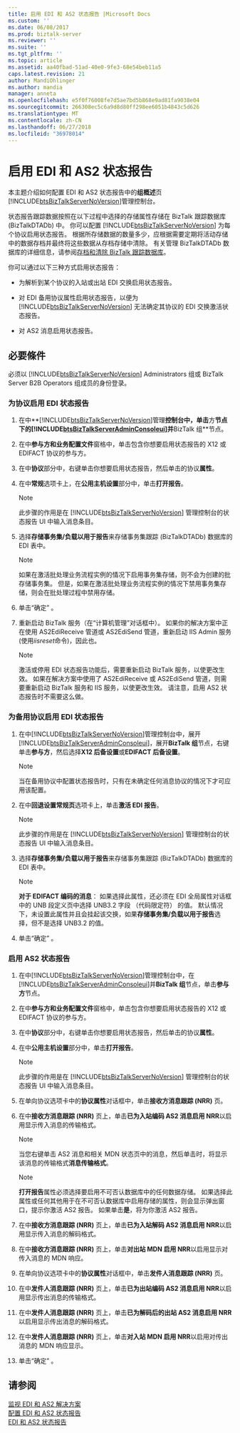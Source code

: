 ```yaml
---
title: 启用 EDI 和 AS2 状态报告 |Microsoft Docs
ms.custom: ''
ms.date: 06/08/2017
ms.prod: biztalk-server
ms.reviewer: ''
ms.suite: ''
ms.tgt_pltfrm: ''
ms.topic: article
ms.assetid: aa40fbad-51ad-40e0-9fe3-68e54beb11a5
caps.latest.revision: 21
author: MandiOhlinger
ms.author: mandia
manager: anneta
ms.openlocfilehash: e5f0f76008fe7d5ae7bd5b868e9ad81fa9038e04
ms.sourcegitcommit: 266308ec5c6a9d8d80ff298ee6051b4843c5d626
ms.translationtype: MT
ms.contentlocale: zh-CN
ms.lasthandoff: 06/27/2018
ms.locfileid: "36978014"
---
```

# <a name="enabling-edi-and-as2-status-reports"></a>启用 EDI 和 AS2 状态报告
本主题介绍如何配置 EDI 和 AS2 状态报告中的**组概述**页[!INCLUDE[btsBizTalkServerNoVersion](../includes/btsbiztalkservernoversion-md.md)]管理控制台。  
  
 状态报告跟踪数据按照在以下过程中选择的存储属性存储在 BizTalk 跟踪数据库 (BizTalkDTADb) 中。 你可以配置 [!INCLUDE[btsBizTalkServerNoVersion](../includes/btsbiztalkservernoversion-md.md)] 为每个协议启用状态报告。 根据所存储数据的数量多少，应根据需要定期将活动存储中的数据存档并最终将这些数据从存档存储中清除。 有关管理 BizTalkDTADb 数据库的详细信息，请参阅[存档和清除 BizTalk 跟踪数据库](../core/archiving-and-purging-the-biztalk-tracking-database.md)。  
  
 你可以通过以下三种方式启用状态报告：  
  
- 为解析到某个协议的入站或出站 EDI 交换启用状态报告。  
  
- 对 EDI 备用协议属性启用状态报告，以便为 [!INCLUDE[btsBizTalkServerNoVersion](../includes/btsbiztalkservernoversion-md.md)] 无法确定其协议的 EDI 交换激活状态报告。  
  
- 对 AS2 消息启用状态报告。  
  
## <a name="prerequisites"></a>必要條件  
 必须以 [!INCLUDE[btsBizTalkServerNoVersion](../includes/btsbiztalkservernoversion-md.md)] Administrators 组或 BizTalk Server B2B Operators 组成员的身份登录。  
  
### <a name="to-enable-edi-status-reports-for-an-agreement"></a>为协议启用 EDI 状态报告  
  
1. 在中**[!INCLUDE[btsBizTalkServerNoVersion](../includes/btsbiztalkservernoversion-md.md)]管理**控制台中，单击**方**节点下的[!INCLUDE[btsBizTalkServerAdminConsoleui](../includes/btsbiztalkserveradminconsoleui-md.md)]并**BizTalk 组**节点。  
  
2. 在中**参与方和业务配置文件**窗格中，单击包含你想要启用状态报告的 X12 或 EDIFACT 协议的参与方。  
  
3. 在中**协议**部分中，右键单击你想要启用状态报告，然后单击的协议**属性**。  
  
4. 在中**常规**选项卡上，在**公用主机设置**部分中，单击**打开报告**。  
  
   > [!NOTE]
   >  此步骤的作用是在 [!INCLUDE[btsBizTalkServerNoVersion](../includes/btsbiztalkservernoversion-md.md)] 管理控制台的状态报告 UI 中输入消息条目。  
  
5. 选择**存储事务集/负载以用于报告**来存储事务集跟踪 (BizTalkDTADb) 数据库的 EDI 表中。  
  
   > [!NOTE]
   >  如果在激活批处理业务流程实例的情况下启用事务集存储，则不会为创建的批存储事务集。 但是，如果在激活批处理业务流程实例的情况下禁用事务集存储，则会在批处理过程中禁用存储。  
  
6. 单击“确定” 。  
  
7. 重新启动 BizTalk 服务（在“计算机管理”对话框中）。 如果你的解决方案中正在使用 AS2EdiReceive 管道或 AS2EdiSend 管道，重新启动 IIS Admin 服务 (使用*iisreset*命令)，因此也。  
  
   > [!NOTE]
   >  激活或停用 EDI 状态报告功能后，需要重新启动 BizTalk 服务，以使更改生效。 如果在解决方案中使用了 AS2EdiReceive 或 AS2EdiSend 管道，则需要重新启动 BizTalk 服务和 IIS 服务，以使更改生效。 请注意，启用 AS2 状态报告时不需要这么做。  
  
### <a name="to-enable-edi-status-reports-for-fallback-agreements"></a>为备用协议启用 EDI 状态报告  
  
1. 在中[!INCLUDE[btsBizTalkServerNoVersion](../includes/btsbiztalkservernoversion-md.md)]管理控制台中，展开[!INCLUDE[btsBizTalkServerAdminConsoleui](../includes/btsbiztalkserveradminconsoleui-md.md)]，展开**BizTalk 组**节点，右键单击**参与方**，然后选择**X12 后备设置**或**EDIFACT 后备设置**。  
  
   > [!NOTE]
   >  当在备用协议中配置状态报告时，只有在未确定任何消息协议的情况下才可应用该配置。  
  
2. 在中**回退设置常规页**选项卡上，单击**激活 EDI 报告**。  
  
   > [!NOTE]
   >  此步骤的作用是在 [!INCLUDE[btsBizTalkServerNoVersion](../includes/btsbiztalkservernoversion-md.md)] 管理控制台的状态报告 UI 中输入消息条目。  
  
3. 选择**存储事务集/负载以用于报告**来存储事务集跟踪 (BizTalkDTADb) 数据库的 EDI 表中。  
  
   > [!NOTE]
   >  **对于 EDIFACT 编码的消息**： 如果选择此属性，还必须在 EDI 全局属性对话框中的 UNB 段定义页中选择 UNB3.2 字段 （代码限定符） 的值。 默认情况下，未设置此属性并且会挂起该交换，如果**存储事务集/负载以用于报告**选择，但不是选择 UNB3.2 的值。  
  
4. 单击“确定” 。  
  
### <a name="to-enable-as2-status-reports"></a>启用 AS2 状态报告  
  
1. 在中[!INCLUDE[btsBizTalkServerNoVersion](../includes/btsbiztalkservernoversion-md.md)]管理控制台中，在[!INCLUDE[btsBizTalkServerAdminConsoleui](../includes/btsbiztalkserveradminconsoleui-md.md)]并**BizTalk 组**节点，单击**参与方**节点。  
  
2. 在中**参与方和业务配置文件**窗格中，单击包含你想要启用状态报告的 X12 或 EDIFACT 协议的参与方。  
  
3. 在中**协议**部分中，右键单击你想要启用状态报告，然后单击的协议**属性**。  
  
4. 在中**公用主机设置**部分中，单击**打开报告**。  
  
   > [!NOTE]
   >  此步骤的作用是在 [!INCLUDE[btsBizTalkServerNoVersion](../includes/btsbiztalkservernoversion-md.md)] 管理控制台的状态报告 UI 中输入消息条目。  
  
5. 在单向协议选项卡中的**协议属性**对话框中，单击**接收方消息跟踪 (NRR)** 页。  
  
6. 在中**接收方消息跟踪 (NRR)** 页上，单击**已为入站编码 AS2 消息启用 NRR**以启用显示传入消息的传输格式。  
  
   > [!NOTE]
   >  当您右键单击 AS2 消息和相关 MDN 状态页中的消息，然后单击时，将显示该消息的传输格式**消息传输格式**。  
  
   > [!NOTE]
   >  **打开报告**属性必须选择要启用不可否认数据库中的任何数据存储。 如果选择此属性或任何其他用于在不可否认数据库中启用存储的属性，则会显示弹出窗口，提示你激活 AS2 报告。 如果单击**是**，将为你激活 AS2 报告。  
  
7. 在中**接收方消息跟踪 (NRR)** 页上，单击**已为入站解码 AS2 消息启用 NRR**以启用显示传入消息的解码格式。  
  
8. 在中**接收方消息跟踪 (NRR)** 页上，单击**对出站 MDN 启用 NRR**以启用显示对传入消息的 MDN 响应。  
  
9. 在单向协议选项卡中的**协议属性**对话框中，单击**发件人消息跟踪 (NRR)** 页。  
  
10. 在中**发件人消息跟踪 (NRR)** 页上，单击**已为出站编码 AS2 消息启用 NRR**以启用显示传出消息的传输格式。  
  
11. 在中**发件人消息跟踪 (NRR)** 页上，单击**已为解码后的出站 AS2 消息启用 NRR**以启用显示传出消息的解码格式。  
  
12. 在中**发件人消息跟踪 (NRR)** 页上，单击**对入站 MDN 启用 NRR**以启用对传出消息的 MDN 响应显示。  
  
13. 单击“确定” 。  
  
## <a name="see-also"></a>请参阅  
 [监视 EDI 和 AS2 解决方案](../core/monitoring-edi-and-as2-solutions.md)   
 [配置 EDI 和 AS2 状态报告](../core/configuring-an-edi-and-as2-status-report.md)   
 [EDI 和 AS2 状态报告](../core/edi-and-as2-status-reporting.md)   